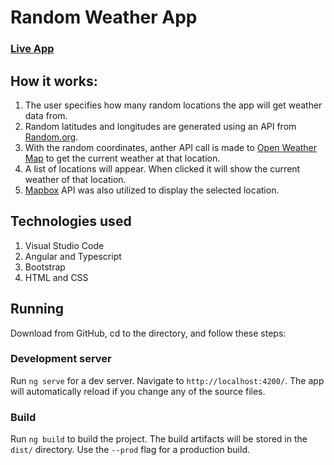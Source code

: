 # Random Weather App

### [Live App](https://github.com/angular/angular-cli)


## How it works:
1.  The user specifies how many random locations the app will get weather data from.
2.  Random latitudes and longitudes are generated using an API from [Random.org](https://www.random.org/clients/http/).
2.  With the random coordinates, anther API call is made to [Open Weather Map](https://openweathermap.org/current) to get the current weather at that location.
3.  A list of locations will appear.  When clicked it will show the current weather of that location.
4. [Mapbox](https://docs.mapbox.com/mapbox-gl-js/overview/) API was also utilized to display the selected location.


## Technologies used
1. Visual Studio Code
2. Angular and Typescript
3. Bootstrap
4. HTML and CSS


## Running 
Download from GitHub, cd to the directory, and follow these steps:

### Development server

Run `ng serve` for a dev server. Navigate to `http://localhost:4200/`. The app will automatically reload if you change any of the source files.

### Build

Run `ng build` to build the project. The build artifacts will be stored in the `dist/` directory. Use the `--prod` flag for a production build.